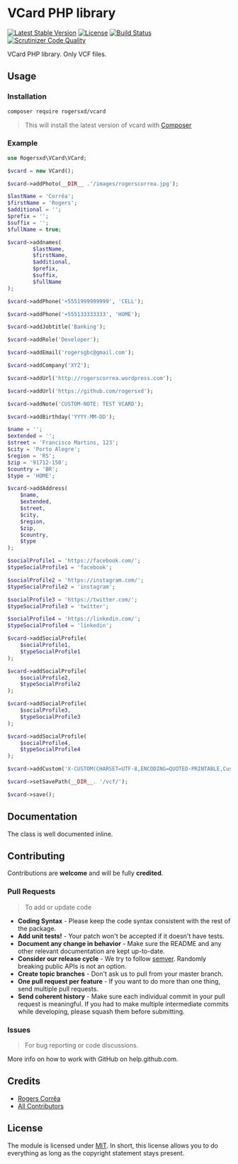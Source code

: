 # VCard PHP library

[![Latest Stable Version](https://img.shields.io/badge/packagist-v1.0.1-blue.svg)](https://packagist.org/packages/rogersxd/vcard)
[![License](http://img.shields.io/badge/license-MIT-lightgrey.svg)](https://github.com/rogersxd/vcard/master/LICENSE)
[![Build Status](https://scrutinizer-ci.com/g/rogersxd/vcard/badges/build.png?b=master)](https://scrutinizer-ci.com/g/rogersxd/vcard/?branch=master)
[![Scrutinizer Code Quality](https://scrutinizer-ci.com/g/rogersxd/vcard/badges/quality-score.png?b=master)](https://scrutinizer-ci.com/g/rogersxd/vcard/?branch=master)


VCard PHP library. Only VCF files.

## Usage

### Installation

```bash
composer require rogersxd/vcard
```
> This will install the latest version of vcard with [Composer](https://getcomposer.org)

### Example

``` php
use Rogersxd\VCard\VCard;

$vcard = new VCard();

$vcard->addPhoto(__DIR__ .'/images/rogerscorrea.jpg');

$lastName = 'Corrêa';
$firstName = 'Rogers';
$additional = '';
$prefix = '';
$suffix = '';
$fullName = true;

$vcard->addnames(
        $lastName, 
        $firstName, 
        $additional, 
        $prefix, 
        $suffix,
        $fullName
);

$vcard->addPhone('+5551999999999', 'CELL');

$vcard->addPhone('+555133333333', 'HOME');

$vcard->addJobtitle('Banking');

$vcard->addRole('Developer');

$vcard->addEmail('rogersgbc@gmail.com');

$vcard->addCompany('XYZ');

$vcard->addUrl('http://rogerscorrea.wordpress.com');

$vcard->addUrl('https://github.com/rogersxd');

$vcard->addNote('CUSTOM-NOTE: TEST VCARD');

$vcard->addBirthday('YYYY-MM-DD');

$name = '';
$extended = '';
$street = 'Francisco Martins, 123';
$city = 'Porto Alegre';
$region = 'RS';
$zip = '91712-150';
$country = 'BR';
$type = 'HOME';

$vcard->addAddress(
    $name,
    $extended,
    $street,
    $city,
    $region,
    $zip,
    $country,
    $type
);

$socialProfile1 = 'https://facebook.com/';
$typeSocialProfile1 = 'facebook';

$socialProfile2 = 'https://instagram.com/';
$typeSocialProfile2 = 'instagram';

$socialProfile3 = 'https://twitter.com/';
$typeSocialProfile3 = 'twitter';

$socialProfile4 = 'https://linkedin.com/';
$typeSocialProfile4 = 'linkedin';

$vcard->addSocialProfile(
    $socialProfile1,
    $typeSocialProfile1
);

$vcard->addSocialProfile(
    $socialProfile2,
    $typeSocialProfile2
);

$vcard->addSocialProfile(
    $socialProfile3,
    $typeSocialProfile3
);

$vcard->addSocialProfile(
    $socialProfile4,
    $typeSocialProfile4
);

$vcard->addCustom('X-CUSTOM(CHARSET=UTF-8,ENCODING=QUOTED-PRINTABLE,Custom1)','1');

$vcard->setSavePath(__DIR__. '/vcf/');

$vcard->save();

```


## Documentation

The class is well documented inline.

## Contributing

Contributions are **welcome** and will be fully **credited**.

### Pull Requests

> To add or update code

- **Coding Syntax** - Please keep the code syntax consistent with the rest of the package.
- **Add unit tests!** - Your patch won't be accepted if it doesn't have tests.
- **Document any change in behavior** - Make sure the README and any other relevant documentation are kept up-to-date.
- **Consider our release cycle** - We try to follow [semver](http://semver.org/). Randomly breaking public APIs is not an option.
- **Create topic branches** - Don't ask us to pull from your master branch.
- **One pull request per feature** - If you want to do more than one thing, send multiple pull requests.
- **Send coherent history** - Make sure each individual commit in your pull request is meaningful. If you had to make multiple intermediate commits while developing, please squash them before submitting.

### Issues

> For bug reporting or code discussions.

More info on how to work with GitHub on help.github.com.

## Credits

- [Rogers Corrêa](https://github.com/rogersxd)
- [All Contributors](https://github.com/rogersxd/vcard/contributors)

## License

The module is licensed under [MIT](./LICENSE.md). In short, this license allows you to do everything as long as the copyright statement stays present.
